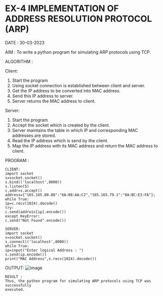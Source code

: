 # EX-4 IMPLEMENTATION OF ADDRESS RESOLUTION PROTOCOL (ARP)

DATE : 30-03-2023

AIM :
To write a python program for simulating ARP protocols using TCP.

ALGORITHM :

Client:
1. Start the program
2. Using socket connection is established between client and server.
3. Get the IP address to be converted into MAC address.
4. Send this IP address to server.
5. Server returns the MAC address to client.

Server:
1. Start the program
2. Accept the socket which is created by the client.
3. Server maintains the table in which IP and corresponding MAC addresses are stored.
4. Read the IP address which is send by the client.
5. Map the IP address with its MAC address and return the MAC address to client.

PROGRAM :
```
CLIENT:
import socket
s=socket.socket()
s.bind(('localhost',8000))
s.listen(5)
c,addr=s.accept()
address={"165.165.80.80":"6A:08:AA:C2","165.165.79.1":"8A:BC:E3:FA"};
while True:
ip=c.recv(1024).decode()
try:
c.send(address[ip].encode())
except KeyError:
c.send("Not Found".encode())
```
```
SERVER:
import socket
s=socket.socket()
s.connect(('localhost',8000))
while True:
ip=input("Enter logical Address : ")
s.send(ip.encode())
print("MAC Address",s.recv(1024).decode())
```
OUTPUT:
![image](https://github.com/VaishaliBalamurugan22008813/EX-4/assets/119390134/7ee0eff2-8fbf-4b13-b24b-5183d419849f)

```
RESULT :
Thus, the python program for simulating ARP protocols using TCP was successfully
executed.
```

